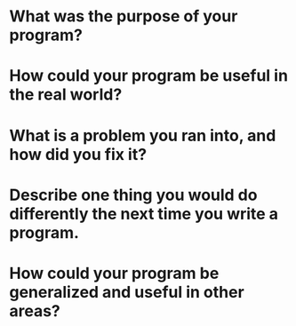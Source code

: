 # What was the purpose of your program?
# How could your program be useful in the real world?
# What is a problem you ran into, and how did you fix it?
# Describe one thing you would do differently the next time you write a program.
# How could your program be generalized and useful in other areas? 
